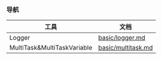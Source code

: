 ### 导航

| 工具                        | 文档                                                         |
| --------------------------- | ------------------------------------------------------------ |
| Logger                      | [basic/logger.md](https://github.com/YongJie-Xie/MugwortTools/blob/main/docs/mugwort/basic/logger.md) |
| MultiTask&MultiTaskVariable | [basic/multitask.md](https://github.com/YongJie-Xie/MugwortTools/blob/main/docs/mugwort/basic/multitask.md) |

